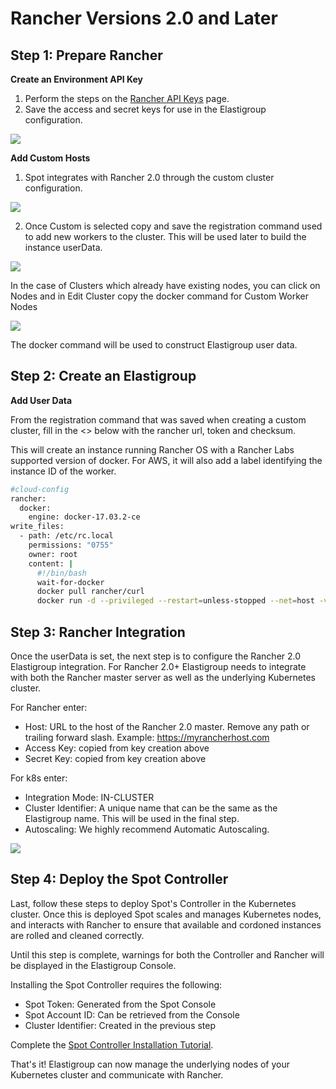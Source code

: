 # Rancher Versions 2.0 and Later

## Step 1: Prepare Rancher

**Create an Environment API Key**

1. Perform the steps on the [Rancher API Keys](https://rancher.com/docs/rancher/v2.x/en/user-settings/api-keys/) page.
2. Save the access and secret keys for use in the Elastigroup configuration.

<img src="/elastigroup/_media/rancher-20-later-01.png" />

**Add Custom Hosts**

1. Spot integrates with Rancher 2.0 through the custom cluster configuration.

<img src="/elastigroup/_media/rancher-20-later-02.png" />

2. Once Custom is selected copy and save the registration command used to add new workers to the cluster. This will be used later to build the instance userData.

<img src="/elastigroup/_media/rancher-20-later-03.png" />

In the case of Clusters which already have existing nodes, you can click on Nodes and in Edit Cluster copy the docker command for Custom Worker Nodes

<img src="/elastigroup/_media/rancher-20-later-04.png" />

The docker command will be used to construct Elastigroup user data.

## Step 2: Create an Elastigroup

**Add User Data**

From the registration command that was saved when creating a custom cluster, fill in the <> below with the rancher url, token and checksum.

This will create an instance running Rancher OS with a Rancher Labs supported version of docker. For AWS, it will also add a label identifying the instance ID of the worker.

```bash
#cloud-config
rancher:
  docker:
    engine: docker-17.03.2-ce
write_files:
  - path: /etc/rc.local
    permissions: "0755"
    owner: root
    content: |
      #!/bin/bash
      wait-for-docker
      docker pull rancher/curl
      docker run -d --privileged --restart=unless-stopped --net=host -v /etc/kubernetes:/etc/kubernetes -v /var/run:/var/run rancher/rancher-agent:v2.0.6 --server <RANCHER_URL> --token <TOKEN> --ca-checksum <CHECKSUM> --worker --label spotinst.instanceId=$(docker run rancher/curl http://169.254.169.254/latest/meta-data/instance-id)
```

## Step 3: Rancher Integration

Once the userData is set, the next step is to configure the Rancher 2.0 Elastigroup integration. For Rancher 2.0+ Elastigroup needs to integrate with both the Rancher master server as well as the underlying Kubernetes cluster.

For Rancher enter:

- Host: URL to the host of the Rancher 2.0 master. Remove any path or trailing forward slash. Example: https://myrancherhost.com
- Access Key: copied from key creation above
- Secret Key: copied from key creation above

For k8s enter:

- Integration Mode: IN-CLUSTER
- Cluster Identifier: A unique name that can be the same as the Elastigroup name. This will be used in the final step.
- Autoscaling: We highly recommend Automatic Autoscaling.

<img src="/elastigroup/_media/rancher-20-later-05.png" />

## Step 4: Deploy the Spot Controller

Last, follow these steps to deploy Spot's Controller in the Kubernetes cluster. Once this is deployed Spot scales and manages Kubernetes nodes, and interacts with Rancher to ensure that available and cordoned instances are rolled and cleaned correctly.

Until this step is complete, warnings for both the Controller and Rancher will be displayed in the Elastigroup Console.

Installing the Spot Controller requires the following:

- Spot Token: Generated from the Spot Console
- Spot Account ID: Can be retrieved from the Console
- Cluster Identifier: Created in the previous step

Complete the [Spot Controller Installation Tutorial](ocean/tutorials/spot-kubernetes-tutorial/).

That's it! Elastigroup can now manage the underlying nodes of your Kubernetes cluster and communicate with Rancher.
